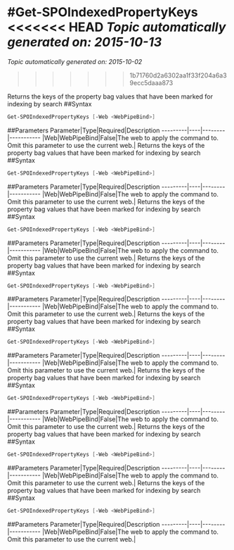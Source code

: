 #Get-SPOIndexedPropertyKeys
<<<<<<< HEAD
*Topic automatically generated on: 2015-10-13*
=======
*Topic automatically generated on: 2015-10-02*
>>>>>>> 1b71760d2a6302aa1f33f204a6a39ecc5daaa873

Returns the keys of the property bag values that have been marked for indexing by search
##Syntax
```powershell
Get-SPOIndexedPropertyKeys [-Web <WebPipeBind>]
```


##Parameters
Parameter|Type|Required|Description
---------|----|--------|-----------
|Web|WebPipeBind|False|The web to apply the command to. Omit this parameter to use the current web.|
Returns the keys of the property bag values that have been marked for indexing by search
##Syntax
```powershell
Get-SPOIndexedPropertyKeys [-Web <WebPipeBind>]
```


##Parameters
Parameter|Type|Required|Description
---------|----|--------|-----------
|Web|WebPipeBind|False|The web to apply the command to. Omit this parameter to use the current web.|
Returns the keys of the property bag values that have been marked for indexing by search
##Syntax
```powershell
Get-SPOIndexedPropertyKeys [-Web <WebPipeBind>]
```


##Parameters
Parameter|Type|Required|Description
---------|----|--------|-----------
|Web|WebPipeBind|False|The web to apply the command to. Omit this parameter to use the current web.|
Returns the keys of the property bag values that have been marked for indexing by search
##Syntax
```powershell
Get-SPOIndexedPropertyKeys [-Web <WebPipeBind>]
```


##Parameters
Parameter|Type|Required|Description
---------|----|--------|-----------
|Web|WebPipeBind|False|The web to apply the command to. Omit this parameter to use the current web.|
Returns the keys of the property bag values that have been marked for indexing by search
##Syntax
```powershell
Get-SPOIndexedPropertyKeys [-Web <WebPipeBind>]
```


##Parameters
Parameter|Type|Required|Description
---------|----|--------|-----------
|Web|WebPipeBind|False|The web to apply the command to. Omit this parameter to use the current web.|
Returns the keys of the property bag values that have been marked for indexing by search
##Syntax
```powershell
Get-SPOIndexedPropertyKeys [-Web <WebPipeBind>]
```


##Parameters
Parameter|Type|Required|Description
---------|----|--------|-----------
|Web|WebPipeBind|False|The web to apply the command to. Omit this parameter to use the current web.|
Returns the keys of the property bag values that have been marked for indexing by search
##Syntax
```powershell
Get-SPOIndexedPropertyKeys [-Web <WebPipeBind>]
```


##Parameters
Parameter|Type|Required|Description
---------|----|--------|-----------
|Web|WebPipeBind|False|The web to apply the command to. Omit this parameter to use the current web.|
Returns the keys of the property bag values that have been marked for indexing by search
##Syntax
```powershell
Get-SPOIndexedPropertyKeys [-Web <WebPipeBind>]
```


##Parameters
Parameter|Type|Required|Description
---------|----|--------|-----------
|Web|WebPipeBind|False|The web to apply the command to. Omit this parameter to use the current web.|

